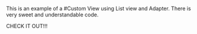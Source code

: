 This is an example of a #Custom View using List view and Adapter. There is very sweet and understandable code. 

CHECK IT OUT!!!
